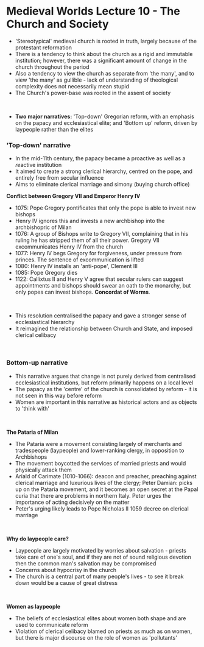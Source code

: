 # Medieval Worlds Lecture 10 - The Church and Society


- 'Stereotypical' medieval church is rooted in truth, largely because of the protestant reformation
- There is a tendency to think about the church as a rigid and immutable institution; however, there was a significant amount of change in the church throughout the period
- Also a tendency to view the church as separate from 'the many', and to view 'the many' as gullible - lack of understanding of theological complexity does not necessarily mean stupid
- The Church's power-base was rooted in the assent of society

</br>

- **Two major narratives:** 'Top-down' Gregorian reform, with an emphasis on the papacy and ecclesiastical elite; and 'Bottom up' reform, driven by laypeople rather than the elites

### 'Top-down' narrative

- In the mid-11th century, the papacy became a proactive as well as a *re*active institution
- It aimed to create a strong clerical hierarchy, centred on the pope, and entirely free from secular influence
- Aims to eliminate clerical marriage and simony (buying church office)

**Conflict between Gregory VII and Emperor Henry IV**

- 1075: Pope Gregory pontificates that only the pope is able to invest new bishops
- Henry IV ignores this and invests a new archbishop into the archbishopric of Milan
- 1076: A group of Bishops write to Gregory VII, complaining that in his ruling he has stripped them of all their power. Gregory VII excommunicates Henry IV from the church
- 1077: Henry IV begs Gregory for forgiveness, under pressure from princes. The sentence of excommunication is lifted
- 1080: Henry IV installs an 'anti-pope', Clement III
- 1085: Pope Gregory dies
- 1122: Callixtus II and Henry V agree that secular rulers can suggest appointments and bishops should swear an oath to the monarchy, but only popes can invest bishops. **Concordat of Worms**.

</br>

- This resolution centralised the papacy and gave a stronger sense of ecclesiastical hierarchy
- It reimagined the relationship between Church and State, and imposed clerical celibacy

</br>

### Bottom-up narrative

- This narrative argues that change is not purely derived from centralised ecclesiastical institutions, but reform primarily happens on a local level
- The papacy as the 'centre' of the church is consolidated by reform - it is not seen in this way before reform
- Women are important in this narrative as historical actors and as objects to 'think with'
</br>

**The Pataria of Milan**

- The Pataria were a movement consisting largely of merchants and tradespeople (laypeople) and lower-ranking clergy, in opposition to Archbishops
- The movement boycotted the services of married priests and would physically attack them
- Ariald of Carimate (1010-1066): deacon and preacher, preaching against clerical marriage and luxurious lives of the clergy; Peter Damian: picks up on the Pataria movement, and it becomes an open secret at the Papal curia that there are problems in northern Italy. Peter urges the importance of acting decisively on the matter
- Peter's urging likely leads to Pope Nicholas II 1059 decree on clerical marriage

</br>

**Why do laypeople care?**

- Laypeople are largely motivated by worries about salvation - priests take care of one's soul, and if they are not of sound religious devotion then the common man's salvation may be compromised
- Concerns about hypocrisy in the church
- The church is a central part of many people's lives - to see it break down would be a cause of great distress

</br>

**Women as laypeople**

- The beliefs of ecclesiastical elites about women both shape and are used to communicate reform
- Violation of clerical celibacy blamed on priests as much as on women, but there is major discourse on the role of women as 'pollutants'
